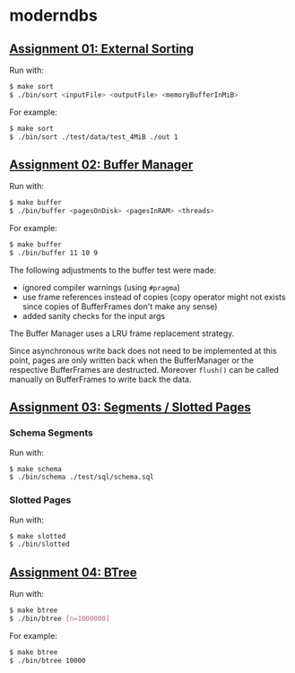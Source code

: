 # moderndbs

## [Assignment 01: External Sorting](https://github.com/julienschmidt/moderndbs/releases/tag/assignment01)

Run with:
```bash
$ make sort
$ ./bin/sort <inputFile> <outputFile> <memoryBufferInMiB>
```

For example:
```bash
$ make sort
$ ./bin/sort ./test/data/test_4MiB ./out 1
```


## [Assignment 02: Buffer Manager](https://github.com/julienschmidt/moderndbs/releases/tag/assignment02)

Run with:
```bash
$ make buffer
$ ./bin/buffer <pagesOnDisk> <pagesInRAM> <threads>
```

For example:
```bash
$ make buffer
$ ./bin/buffer 11 10 9
```

The following adjustments to the buffer test were made:
* ignored compiler warnings (using `#pragma`)
* use frame references instead of copies (copy operator might not exists since copies of BufferFrames don't make any sense)
* added sanity checks for the input args

The Buffer Manager uses a LRU frame replacement strategy.

Since asynchronous write back does not need to be implemented at this point, pages are only written back when the BufferManager or the respective BufferFrames are destructed. Moreover `flush()` can be called manually on BufferFrames to write back the data.

## [Assignment 03: Segments / Slotted Pages](https://github.com/julienschmidt/moderndbs/releases/tag/assignment03)

### Schema Segments
Run with:
```bash
$ make schema
$ ./bin/schema ./test/sql/schema.sql
```
### Slotted Pages
Run with:
```bash
$ make slotted
$ ./bin/slotted
```

## [Assignment 04: BTree](https://github.com/julienschmidt/moderndbs/releases/tag/assignment04)

Run with:
```bash
$ make btree
$ ./bin/btree [n=1000000]
```

For example:
```bash
$ make btree
$ ./bin/btree 10000
```



